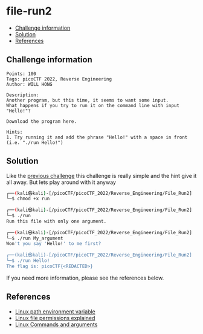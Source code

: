 # file-run2

- [Challenge information](file-run2.md#challenge-information)
- [Solution](file-run2.md#solution)
- [References](file-run2.md#references)

## Challenge information
```
Points: 100
Tags: picoCTF 2022, Reverse Engineering
Author: WILL HONG
 
Description:
Another program, but this time, it seems to want some input. 
What happens if you try to run it on the command line with input "Hello!"?

Download the program here.
 
Hints:
1. Try running it and add the phrase "Hello!" with a space in front (i.e. "./run Hello!")
```

## Solution

Like the [previous challenge](file-run1.md) this challenge is really simple and the hint give it all away.
But lets play around with it anyway
```bash
┌──(kali㉿kali)-[/picoCTF/picoCTF_2022/Reverse_Engineering/File_Run2]
└─$ chmod +x run
                                    
┌──(kali㉿kali)-[/picoCTF/picoCTF_2022/Reverse_Engineering/File_Run2]
└─$ ./run
Run this file with only one argument.
                                                        
┌──(kali㉿kali)-[/picoCTF/picoCTF_2022/Reverse_Engineering/File_Run2]
└─$ ./run My_argument
Won't you say 'Hello!' to me first?
                                                 
┌──(kali㉿kali)-[/picoCTF/picoCTF_2022/Reverse_Engineering/File_Run2]
└─$ ./run Hello!     
The flag is: picoCTF{<REDACTED>}      
```

If you need more information, please see the references below.

## References

- [Linux path environment variable](https://linuxconfig.org/linux-path-environment-variable)
- [Linux file permissions explained](https://www.redhat.com/sysadmin/linux-file-permissions-explained)
- [Linux Commands and arguments](https://www.w3resource.com/linux-system-administration/commands-and-arguments.php)
